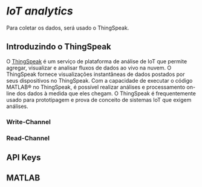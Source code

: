 # *IoT analytics*

Para coletar os dados, será usado o ThingSpeak.

## Introduzindo o ThingSpeak

O [ThingSpeak](https://thingspeak.com/) é um serviço de plataforma de análise de IoT que permite agregar, visualizar e analisar fluxos de dados ao vivo na nuvem. O ThingSpeak fornece visualizações instantâneas de dados postados por seus dispositivos no ThingSpeak. Com a capacidade de executar o código MATLAB® no ThingSpeak, é possível realizar análises e processamento on-line dos dados à medida que eles chegam. O ThingSpeak é frequentemente usado para prototipagem e prova de conceito de sistemas IoT que exigem análises.

### Write-Channel

### Read-Channel

## API Keys

## MATLAB
